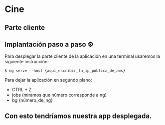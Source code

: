 # Cine 

## Parte cliente

## Implantación paso a paso ⚙️

Para desplegar la parte cliente de la aplicación en una terminal usaremos la siguiente instrucción:

~~~
$ ng serve --host {aquí_escribir_la_ip_pública_de_aws}
~~~

Para dejar la aplicación en segundo plano:

- CTRL + Z
- jobs (miramos que número corresponde a ng)
- bg {número_de_ng}

Con esto tendríamos nuestra app desplegada.
---

